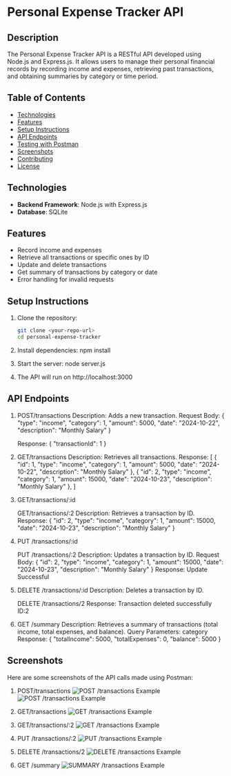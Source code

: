 # Personal Expense Tracker API

## Description
The Personal Expense Tracker API is a RESTful API developed using Node.js and Express.js. It allows users to manage their personal financial records by recording income and expenses, retrieving past transactions, and obtaining summaries by category or time period.

## Table of Contents
- [Technologies](#technologies)
- [Features](#features)
- [Setup Instructions](#setup-instructions)
- [API Endpoints](#api-endpoints)
- [Testing with Postman](#testing-with-postman)
- [Screenshots](#screenshots)
- [Contributing](#contributing)
- [License](#license)

## Technologies
- **Backend Framework**: Node.js with Express.js
- **Database**: SQLite

## Features
- Record income and expenses
- Retrieve all transactions or specific ones by ID
- Update and delete transactions
- Get summary of transactions by category or date
- Error handling for invalid requests

## Setup Instructions
1. Clone the repository:
   ```bash
   git clone <your-repo-url>
   cd personal-expense-tracker

2. Install dependencies:
    npm install

3. Start the server:
    node server.js

4. The API will run on http://localhost:3000


## API Endpoints
1. POST/transactions
   Description: Adds a new transaction.
   Request Body:
   {
        "type": "income",
        "category": 1,
        "amount": 5000,
        "date": "2024-10-22",
        "description": "Monthly Salary"
   }

   Response:
   {
        "transactionId": 1
   }

2. GET/transactions
   Description: Retrieves all transactions.
   Response:
   [
    {
        "id": 1,
        "type": "income",
        "category": 1,
        "amount": 5000,
        "date": "2024-10-22",
        "description": "Monthly Salary"
    },
    {
        "id": 2,
        "type": "income",
        "category": 1,
        "amount": 15000,
        "date": "2024-10-23",
        "description": "Monthly Salary"
   },
  ]

3. GET/transactions/:id

   GET/transactions/:2 
   Description: Retrieves a transaction by ID.
   Response:
   {
        "id": 2,
        "type": "income",
        "category": 1,
        "amount": 15000,
        "date": "2024-10-23",
        "description": "Monthly Salary"
   }

4. PUT /transactions/:id

   PUT /transactions/:2
   Description: Updates a transaction by ID.
   Request Body:
   {
        "id": 2,
        "type": "income",
        "category": 1,
        "amount": 15000,
        "date": "2024-10-23",
        "description": "Monthly Salary"
   }
   Response:
   Update Successful

5. DELETE /transactions/:id
   Description: Deletes a transaction by ID.
   
   DELETE /transactions/2
   Response:
   Transaction deleted successfully ID:2

6. GET /summary
   Description: Retrieves a summary of transactions (total income, total expenses, and balance).
   Query Parameters:
   category 
   Response:
   {
  "totalIncome": 5000,
  "totalExpenses": 0,
  "balance": 5000
}


## Screenshots
Here are some screenshots of the API calls made using Postman:
1. POST/transactions
    ![POST /transactions Example](screenshots/POSTtransactions-1.png)
    ![POST /transactions Example](screenshots/POSTtransactions-2.png)

2. GET/transactions
    ![GET /transactions Example](screenshots/GETTtransactions.png)

3. GET/transactions/:2 
    ![GET /transactions Example](screenshots/GETtransactionsbyID.png)

4. PUT /transactions/:2
    ![PUT /transactions Example](screenshots/PUTtransactionsbyID.png)

5. DELETE /transactions/2
    ![DELETE /transactions Example](screenshots/DELETEtransactionsbyID.png)

6. GET /summary
    ![SUMMARY /transactions Example](screenshots/summary.png)









